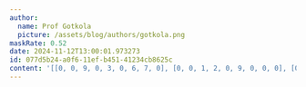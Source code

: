 ```yaml
---
author:
  name: Prof Gotkola
  picture: /assets/blog/authors/gotkola.png
maskRate: 0.52
date: 2024-11-12T13:00:01.973273
id: 077d5b24-a0f6-11ef-b451-41234cb8625c
content: '[[0, 0, 9, 0, 3, 0, 6, 7, 0], [0, 0, 1, 2, 0, 9, 0, 0, 0], [0, 3, 0, 6, 5, 4, 2, 0, 1], [4, 0, 0, 9, 0, 6, 1, 8, 0], [9, 1, 0, 4, 8, 3, 0, 6, 0], [0, 0, 0, 0, 0, 0, 9, 4, 0], [0, 0, 8, 3, 0, 0, 0, 0, 9], [0, 9, 3, 0, 6, 0, 4, 0, 0], [2, 5, 4, 0, 9, 0, 3, 0, 6]]'
---
```

